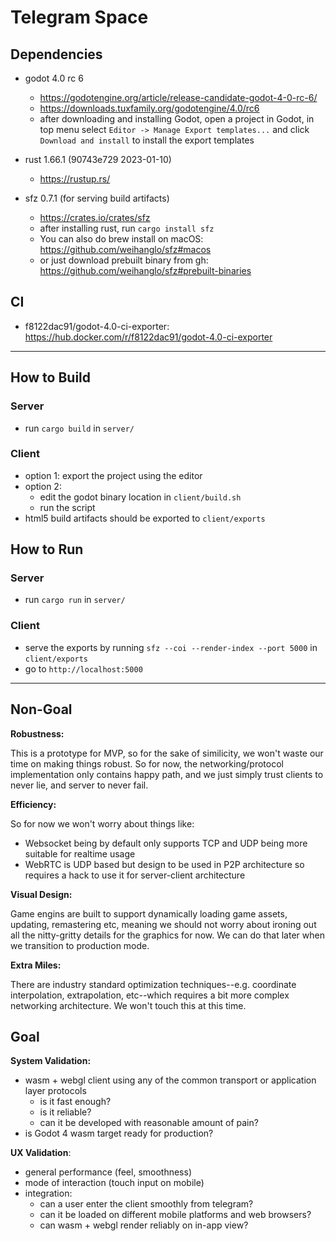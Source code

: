 # Telegram Space
## Dependencies
 - godot 4.0 rc 6
   - https://godotengine.org/article/release-candidate-godot-4-0-rc-6/
   - https://downloads.tuxfamily.org/godotengine/4.0/rc6
   - after downloading and installing Godot, open a project in Godot, in top menu select `Editor -> Manage Export templates...` and click `Download and install` to install the export templates

 - rust 1.66.1 (90743e729 2023-01-10)
   - https://rustup.rs/
 - sfz 0.7.1 (for serving build artifacts)
   - https://crates.io/crates/sfz
   - after installing rust, run `cargo install sfz`
   - You can also do brew install on macOS: https://github.com/weihanglo/sfz#macos
   - or just download prebuilt binary from gh: https://github.com/weihanglo/sfz#prebuilt-binaries

## CI
 - f8122dac91/godot-4.0-ci-exporter: https://hub.docker.com/r/f8122dac91/godot-4.0-ci-exporter

---

## How to Build
### Server
 - run `cargo build` in `server/`

### Client
 - option 1: export the project using the editor
 - option 2:
   - edit the godot binary location in `client/build.sh`
   - run the script
 - html5 build artifacts should be exported to `client/exports`

## How to Run
### Server
 - run `cargo run` in `server/`

### Client
 - serve the exports by running `sfz --coi --render-index --port 5000` in `client/exports`
 - go to `http://localhost:5000`

---

## Non-Goal

**Robustness:**

This is a prototype for MVP, so for the sake of similicity, we won't waste our
time on making things robust. So for now, the networking/protocol implementation
only contains happy path, and we just simply trust clients to never lie, and
server to never fail.

**Efficiency:**

So for now we won't worry about things like:
 - Websocket being by default only supports TCP and UDP being more suitable for realtime usage
 - WebRTC is UDP based but design to be used in P2P architecture so requires a hack to use it for server-client architecture

**Visual Design:**

Game engins are built to support dynamically loading game assets, updating,
remastering etc, meaning we should not worry about ironing out all the
nitty-gritty details for the graphics for now. We can do that later when we
transition to production mode.

**Extra Miles:**

There are industry standard optimization techniques--e.g. coordinate
interpolation, extrapolation, etc--which requires a bit more complex networking
architecture. We won't touch this at this time.

## Goal

**System Validation:**
 - wasm + webgl client using any of the common transport or application layer protocols
   - is it fast enough?
   - is it reliable?
   - can it be developed with reasonable amount of pain?
 - is Godot 4 wasm target ready for production?

**UX Validation**:
 - general performance (feel, smoothness)
 - mode of interaction (touch input on mobile)
 - integration:
   - can a user enter the client smoothly from telegram?
   - can it be loaded on different mobile platforms and web browsers?
   - can wasm + webgl render reliably on in-app view?
